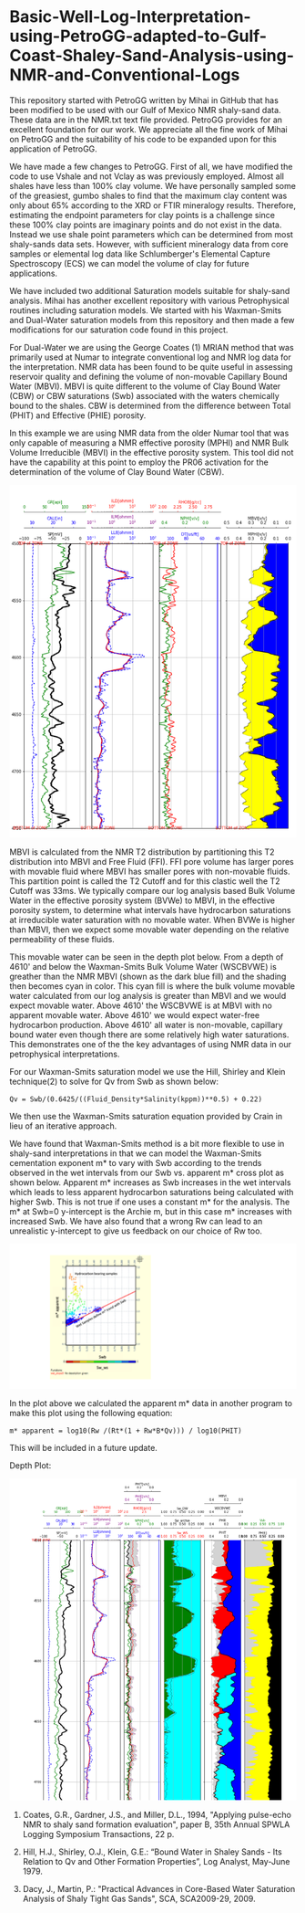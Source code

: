 # Basic-Well-Log-Interpretation-using-PetroGG-adapted-to-Gulf-Coast-Shaley-Sand-Analysis-using-NMR-and-Conventional-Logs

This repository started with PetroGG written by Mihai in GitHub that has been modified to be used with our Gulf of Mexico NMR shaly-sand data. These data are in the NMR.txt text file provided. PetroGG provides for an excellent foundation for our work. We appreciate all the fine work of Mihai on PetroGG and the suitability of his code to be expanded upon for this application of PetroGG.

We have made a few changes to PetroGG. First of all, we have modified the code to use Vshale and not Vclay as was previously employed. Almost all shales have less than 100% clay volume. We have personally sampled some of the greasiest, gumbo shales to find that the maximum clay content was only about 65% according to the XRD or FTIR mineralogy results. Therefore, estimating the endpoint parameters for clay points is a challenge since these 100% clay points are imaginary points and do not exist in the data. Instead we use shale point parameters which can be determined from most shaly-sands data sets. However, with sufficient mineralogy data from core samples or elemental log data like Schlumberger's Elemental Capture Spectroscopy (ECS) we can model the volume of clay for future applications.

We have included two additional Saturation models suitable for shaly-sand analysis. Mihai has another excellent repository with various Petrophysical routines including saturation models. We started with his Waxman-Smits and Dual-Water saturation models from this repository and then made a few modifications for our saturation code found in this project.

For Dual-Water we are using the George Coates (1) MRIAN method that was primarily used at Numar to integrate conventional log and NMR log data for the interpretation. NMR data has been found to be quite useful in assessing reservoir quality and defining the volume of non-movable Capillary Bound Water (MBVI). MBVI is quite different to the volume of Clay Bound Water (CBW) or CBW saturations (Swb) associated with the waters chemically bound to the shales. CBW is determined from the difference between Total (PHIT) and Effective (PHIE) porosity.

In this example we are using NMR data from the older Numar tool that was only capable of measuring a NMR effective porosity (MPHI) and NMR Bulk Volume Irreducible (MBVI) in the effective porosity system. This tool did not have the capability at this point to employ the PR06 activation for the determination of the volume of Clay Bound Water (CBW).

![NMR_Image](NMR.png)

MBVI is calculated from the NMR T2 distribution by partitioning this T2 distribution into MBVI and Free Fluid (FFI). FFI pore volume has larger pores with movable fluid where MBVI has smaller pores with non-movable fluids. This partition point is called the T2 Cutoff and for this clastic well the T2 Cutoff was 33ms. We typically compare our log analysis based Bulk Volume Water in the effective porosity system (BVWe) to MBVI, in the effective porosity system, to determine what intervals have hydrocarbon saturations at irreducible water saturation with no movable water. When BVWe is higher than MBVI, then we expect some movable water depending on the relative permeability of these fluids. 

This movable water can be seen in the depth plot below. From a depth of 4610' and below the Waxman-Smits Bulk Volume Water (WSCBVWE) is greather than the NMR MBVI (shown as the dark blue fill) and the shading then becomes cyan in color. This cyan fill is where the bulk volume movable water calculated from our log analysis is greater than MBVI and we would expect movable water. Above 4610' the WSCBVWE is at MBVI with no apparent movable water. Above 4610' we would expect water-free hydrocarbon production. Above 4610' all water is non-movable, capillary bound water even though there are some relatively high water saturations. This demonstrates one of the the key advantages of using NMR data in our petrophysical interpretations.  

For our Waxman-Smits saturation model we use the Hill, Shirley and Klein technique(2) to solve for Qv from Swb as shown below:

	Qv = Swb/(0.6425/((Fluid_Density*Salinity(kppm))**0.5) + 0.22) 

We then use the Waxman-Smits saturation equation provided by Crain in lieu of an iterative approach.

We have found that Waxman-Smits method is a bit more flexible to use in shaly-sand interpretations in that we can model the Waxman-Smits cementation exponent m* to vary with Swb according to the trends observed in the wet intervals from our Swb vs. apparent m* cross plot as shown below. Apparent m* increases as Swb increases in the wet intervals which leads to less apparent hydrocarbon saturations being calculated with higher Swb. This is not true if one uses a constant m* for the analysis. The m* at Swb=0 y-intercept is the Archie m, but in this case m* increases with increased Swb. We have also found that a wrong Rw can lead to an unrealistic y-intercept to give us feedback on our choice of Rw too.

![Mstar_Image](apparent_mstar.png)

In the plot above we calculated the apparent m* data in another program to make this plot using the following equation:

    m* apparent = log10(Rw /(Rt*(1 + Rw*B*Qv))) / log10(PHIT)  

This will be included in a future update.



Depth Plot:

![Depth_Image](depthPlot_NMR.png)






1. Coates, G.R., Gardner, J.S., and Miller, D.L., 1994, "Applying pulse-echo NMR to shaly sand formation evaluation", paper B, 35th Annual SPWLA Logging Symposium Transactions, 22 p.

2. Hill, H.J., Shirley, O.J., Klein, G.E.: “Bound Water in Shaley Sands - Its Relation to Qv and Other Formation Properties”, Log Analyst, May-June 1979.

3. Dacy, J., Martin, P.: "Practical Advances in Core-Based Water Saturation Analysis of Shaly Tight Gas Sands", SCA, SCA2009-29, 2009.


